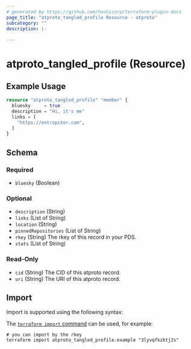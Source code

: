 ```yaml
---
# generated by https://github.com/hashicorp/terraform-plugin-docs
page_title: "atproto_tangled_profile Resource - atproto"
subcategory: ""
description: |-
  
---
```


# atproto_tangled_profile (Resource)



## Example Usage

```terraform
resource "atproto_tangled_profile" "member" {
  bluesky     = true
  description = "Hi, it's me"
  links = [
    "https://entropitor.com",
  ]
}
```

<!-- schema generated by tfplugindocs -->
## Schema

### Required

- `bluesky` (Boolean)

### Optional

- `description` (String)
- `links` (List of String)
- `location` (String)
- `pinnedRepositories` (List of String)
- `rkey` (String) The rkey of this record in your PDS.
- `stats` (List of String)

### Read-Only

- `cid` (String) The CID of this atproto record.
- `uri` (String) The URI of this atproto record.

## Import

Import is supported using the following syntax:

The [`terraform import` command](https://developer.hashicorp.com/terraform/cli/commands/import) can be used, for example:

```shell
# you can import by the rkey
terraform import atproto_tangled_profile.example "3lyvqfkzktj2s"
```
